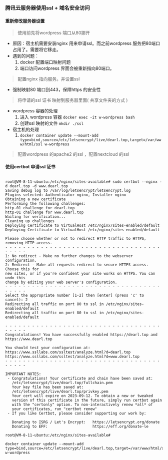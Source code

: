 ### 腾讯云服务器使用ssl + 域名安全访问

#### 重新修改服务器设置

> 使用前先将wordpress 端口从80挪开

- 原因：宿主机需要安装nginx 用来申请ssl。而之前wordpress 服务把80端口占用了。需要将它移走。
- 遇到的问题：
  1. docker 配置端口映射问题
  2. 端口访问wordpress 界面会被重新指向80端口。



> 配置nginx 指向服务。并设置ssl 

- 强制映射80 端口到443，保障https 的安全性





> 将申请的ssl 证书 映射到服务器里面( 共享文件夹的方式 )

- wordpress 容器的处理
  1. 进入 wordpress 容器  `docker exec -it w-wordpress bash` 
  2. 创建ssl 映射的文件  `mkdir ./ssl`
- 宿主机的处理
  1. `docker container update --mount-add type=bind,source=/etc/letsencrypt/live/dearl.top,target=/var/www/html/ssl w-wordpress`









> 配置wordpress 的apache2 的ssl ，配置nextcloud 的ssl





#### 使用certbot 申请ssl 证书

```react

root@VM-8-11-ubuntu:/etc/nginx/sites-available# sudo certbot --nginx -d dearl.top -d www.dearl.top
Saving debug log to /var/log/letsencrypt/letsencrypt.log
Plugins selected: Authenticator nginx, Installer nginx
Obtaining a new certificate
Performing the following challenges:
http-01 challenge for dearl.top
http-01 challenge for www.dearl.top
Waiting for verification...
Cleaning up challenges
Deploying Certificate to VirtualHost /etc/nginx/sites-enabled/default
Deploying Certificate to VirtualHost /etc/nginx/sites-enabled/default

Please choose whether or not to redirect HTTP traffic to HTTPS, removing HTTP access.
- - - - - - - - - - - - - - - - - - - - - - - - - - - - - - - - - - - - - - - -
1: No redirect - Make no further changes to the webserver configuration.
2: Redirect - Make all requests redirect to secure HTTPS access. Choose this for
new sites, or if you're confident your site works on HTTPS. You can undo this
change by editing your web server's configuration.
- - - - - - - - - - - - - - - - - - - - - - - - - - - - - - - - - - - - - - - -
Select the appropriate number [1-2] then [enter] (press 'c' to cancel): 2
Redirecting all traffic on port 80 to ssl in /etc/nginx/sites-enabled/default
Redirecting all traffic on port 80 to ssl in /etc/nginx/sites-enabled/default

- - - - - - - - - - - - - - - - - - - - - - - - - - - - - - - - - - - - - - - -
Congratulations! You have successfully enabled https://dearl.top and
https://www.dearl.top

You should test your configuration at:
https://www.ssllabs.com/ssltest/analyze.html?d=dearl.top
https://www.ssllabs.com/ssltest/analyze.html?d=www.dearl.top
- - - - - - - - - - - - - - - - - - - - - - - - - - - - - - - - - - - - - - - -

IMPORTANT NOTES:
 - Congratulations! Your certificate and chain have been saved at:
   /etc/letsencrypt/live/dearl.top/fullchain.pem
   Your key file has been saved at:
   /etc/letsencrypt/live/dearl.top/privkey.pem
   Your cert will expire on 2023-09-12. To obtain a new or tweaked
   version of this certificate in the future, simply run certbot again
   with the "certonly" option. To non-interactively renew *all* of
   your certificates, run "certbot renew"
 - If you like Certbot, please consider supporting our work by:

   Donating to ISRG / Let's Encrypt:   https://letsencrypt.org/donate
   Donating to EFF:                    https://eff.org/donate-le

root@VM-8-11-ubuntu:/etc/nginx/sites-available# 

docker container update --mount-add type=bind,source=/etc/letsencrypt/live/dearl.top,target=/var/www/html/ssl w-wordpress
```


















